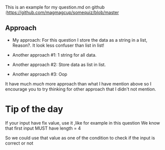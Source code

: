 This is an example for my question.md on github :https://github.com/magmagcup/somequiz/blob/master

## Approach

* My approach:
For this question I store the data as a string in a list, Reason?. It look less confuser than list in list!


* Another approach #1:
1 string for all data.

* Another approach #2:
Store data as list in list.

* Another approach #3:
Oop

It have much *much* more approach than what I have mention above so I encourage you to try thinking for other approach
that I didn't not mention.

# Tip of the day
If your input have fix value, use it ,like for example in this question
We know that first input MUST have length = 4

So we could use that value as one of the condition to check if the input is correct or not
